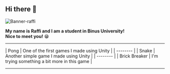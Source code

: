 ## Hi there 👋

![Banner-raffi](https://github.com/raffiwr/raffiwr/assets/145559021/e24d4a46-d6aa-424e-a598-684ad9489dd8)

**My name is Raffi and I am a student in Binus University!**\
**Nice to meet you!** 😁

-----


| Pong | One of the first games I made using Unity |
| -------- |
| Snake | Another simple game I made using Unity |
| -------- |
| Brick Breaker | I'm trying something a bit more in this game |


-----

<!--
**raffiwr/raffiwr** is a ✨ _special_ ✨ repository because its `README.md` (this file) appears on your GitHub profile.



